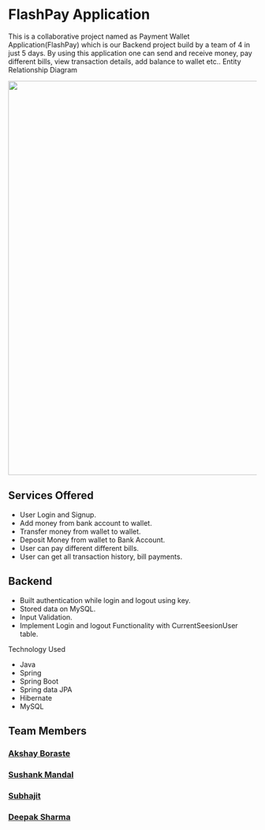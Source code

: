 # FlashPay Application
This is a collaborative project named as Payment Wallet Application(FlashPay) which is our Backend project build by a team of 4 in just 5 days.
By using this application one can send and receive money, pay different bills, view transaction details, add balance to wallet etc.. 
Entity Relationship Diagram 

<img src="https://user-images.githubusercontent.com/101569228/200902071-d6ad123d-55ce-4dee-b7bd-6d5c3a06ee0b.jpeg" alt="" width="600" height="800" margin-right="10px">

## Services Offered 

- User Login and Signup.
- Add money from bank account to wallet.
- Transfer money from wallet to wallet.
- Deposit Money from wallet to Bank Account.
- User can pay different different bills.
- User can get all transaction history, bill payments.

## Backend 

- Built authentication while login and logout using key.
- Stored data on MySQL.
- Input Validation.
- Implement Login and logout Functionality with CurrentSeesionUser table.

Technology Used

- Java
- Spring
- Spring Boot
- Spring data JPA
- Hibernate
- MySQL


 ## Team Members

### [Akshay Boraste](https://github.com/akbora1994)
### [Sushank Mandal](https://github.com/sushank678)
### [Subhajit](https://github.com/subhajit51193)
### [Deepak Sharma](https://github.com/Deepaksharma-39)

